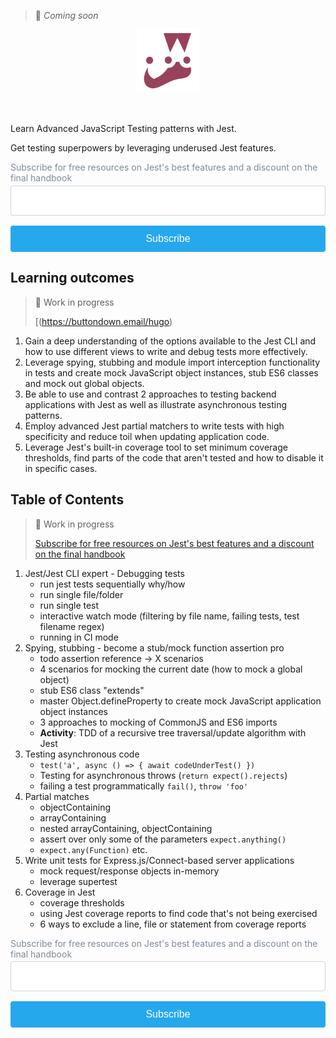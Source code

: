 <style>
  input[type="submit"] {
    display: block;
    width: 100%;
    background: #26A8ED;
    border: 0;
    border-radius: 0.25em;
    color: #fff;
    outline: 0;
    padding: 0.75em 1em;
    width: 100%;
    font-size: 16px;
    box-sizing: border-box;
    cursor: pointer;
    margin-bottom: 0.5em;
  }
  label {
    color: #7e8a9a;
    margin-bottom: 0.25em;
    display: inline-block;
  }
  input[type="email"] {
    background-color: 0 0;
    border: 1px solid #ced3d9;
    border-radius: 4px;
    display: block;
    padding: 0.75em 1em;
    width: 100%;
    margin-bottom: 1em;
    box-sizing: border-box;
    font-size: 16px;
    line-height: 1.4em;
    font-family: -apple-system, BlinkMacSystemFont, "Segoe UI", Roboto, "Helvetica Neue", Arial, sans-serif;
  }
  .logo {
    margin-left: auto;
    margin-right: auto;
    margin-bottom: 50px;
    display: flex;
  }
</style>

> 🚧 _Coming soon_

<img src="./jest.png" class="logo" width="100px" alt="Jest Logo" />

Learn Advanced JavaScript Testing patterns with Jest.


Get testing superpowers by leveraging underused Jest features.

<form
  action="https://buttondown.email/api/emails/embed-subscribe/hugo"
  method="post"
  target="popupwindow"
  onsubmit="window.open('https://buttondown.email/hugo', 'popupwindow')"
  class="embeddable-buttondown-form"
>
  <label for="bd-email">Subscribe for free resources on Jest's best features and a discount on the final handbook</label>
  <input type="email" name="email" id="bd-email">
  <input type="hidden" value="1" name="embed"></input>
  <input type="submit" value="Subscribe"></input>
</form>


## Learning outcomes

> 🚧 Work in progress
> 
> [(https://buttondown.email/hugo)

1. Gain a deep understanding of the options available to the Jest CLI and how to use different views to write and debug tests more effectively. 
2. Leverage spying, stubbing and module import interception functionality in tests and create mock JavaScript object instances, stub ES6 classes and mock out global objects.
3. Be able to use and contrast 2 approaches to testing backend applications with Jest as well as illustrate asynchronous testing patterns.
4. Employ advanced Jest partial matchers to write tests with high specificity and reduce toil when updating application code.
5. Leverage Jest's built-in coverage tool to set minimum coverage thresholds, find parts of the code that aren't tested and how to disable it in specific cases.

## Table of Contents

> 🚧 Work in progress
> 
> [Subscribe for free resources on Jest's best features and a discount on the final handbook](https://buttondown.email/hugo)

1. Jest/Jest CLI expert - Debugging tests
    - run jest tests sequentially why/how
    - run single file/folder
    - run single test
    - interactive watch mode (filtering by file name, failing tests, test filename regex)
    - running in CI mode
2. Spying, stubbing - become a stub/mock function assertion pro
    - todo assertion reference -> X scenarios
    - 4 scenarios for mocking the current date (how to mock a global object)
    - stub ES6 class "extends"
    - master Object.defineProperty to create mock JavaScript application object instances
    - 3 approaches to mocking of CommonJS and ES6 imports
    - **Activity**: TDD of a recursive tree traversal/update algorithm with Jest
3. Testing asynchronous code
    - `test('a', async () => { await codeUnderTest() })`
    - Testing for asynchronous throws (`return expect().rejects`)
    - failing a test programmatically `fail()`, `throw 'foo'`
4. Partial matches
    - objectContaining
    - arrayContaining
    - nested arrayContaining, objectContaining
    - assert over only some of the parameters `expect.anything()`
    - `expect.any(Function)` etc.
5. Write unit tests for Express.js/Connect-based server applications
    - mock request/response objects in-memory
    - leverage supertest
6. Coverage in Jest
    - coverage thresholds
    - using Jest coverage reports to find code that's not being exercised
    - 6 ways to exclude a line, file or statement from coverage reports

<form
  action="https://buttondown.email/api/emails/embed-subscribe/hugo"
  method="post"
  target="popupwindow"
  onsubmit="window.open('https://buttondown.email/hugo', 'popupwindow')"
  class="embeddable-buttondown-form"
>
  <label for="bd-email">Subscribe for free resources on Jest's best features and a discount on the final handbook</label>
  <input type="email" name="email" id="bd-email">
  <input type="hidden" value="1" name="embed"></input>
  <input type="submit" value="Subscribe"></input>
</form>


<script async defer src="https://cdn.simpleanalytics.io/hello.js"></script>
<noscript><img src="https://api.simpleanalytics.io/hello.gif" alt=""></noscript>
